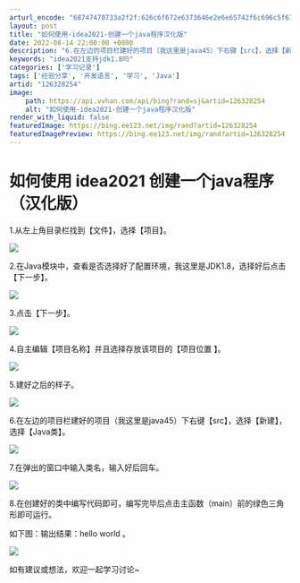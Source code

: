 ```yaml
---
arturl_encode: "68747470733a2f2f:626c6f672e6373646e2e6e65742f6c696c5f67686f73745f2f:61727469636c652f64657461696c732f313236333238323534"
layout: post
title: "如何使用-idea2021-创建一个java程序汉化版"
date: 2022-08-14 22:00:00 +0800
description: "6.在左边的项目栏建好的项目（我这里是java45）下右键【src】，选择【新建】，选择【Java类"
keywords: "idea2021支持jdk1.8吗"
categories: ['学习记录']
tags: ['经验分享', '开发语言', '学习', 'Java']
artid: "126328254"
image:
    path: https://api.vvhan.com/api/bing?rand=sj&artid=126328254
    alt: "如何使用-idea2021-创建一个java程序汉化版"
render_with_liquid: false
featuredImage: https://bing.ee123.net/img/rand?artid=126328254
featuredImagePreview: https://bing.ee123.net/img/rand?artid=126328254
---
```


# 如何使用 idea2021 创建一个java程序（汉化版）

1.从左上角目录栏找到【文件】，选择【项目】。

![](https://i-blog.csdnimg.cn/blog_migrate/48b59b66b7a44114aa48eee6084d8cdb.png)

2.在Java模块中，查看是否选择好了配置环境，我这里是JDK1.8，选择好后点击【下一步】。

![](https://i-blog.csdnimg.cn/blog_migrate/6dde70b9fc7dd68427cd3a70c954e659.png)

3.点击【下一步】。

![](https://i-blog.csdnimg.cn/blog_migrate/cb42416885b634b70adf9599bd88e1c1.png)

4.自主编辑【项目名称】并且选择存放该项目的【项目位置 】。

![](https://i-blog.csdnimg.cn/blog_migrate/7692a5b010e0233ec4c548abb6fc2005.png)

5.建好之后的样子。

![](https://i-blog.csdnimg.cn/blog_migrate/3d641782b809f7c6fbf88fdc784d8931.png)

6.在左边的项目栏建好的项目（我这里是java45）下右键【src】，选择【新建】，选择【Java类】。

![](https://i-blog.csdnimg.cn/blog_migrate/0857fadda667632247fdd66ac771cdd5.png)

7.在弹出的窗口中输入类名，输入好后回车。

![](https://i-blog.csdnimg.cn/blog_migrate/e18eeceaba1dfba57ce19040bf4d8ae4.png)

8.在创建好的类中编写代码即可，编写完毕后点击主函数（main）前的绿色三角形即可运行。

如下图：输出结果：hello world 。

![](https://i-blog.csdnimg.cn/blog_migrate/610a18d7ff926f389ec8cbe235bc97e3.png)

如有建议或想法，欢迎一起学习讨论~